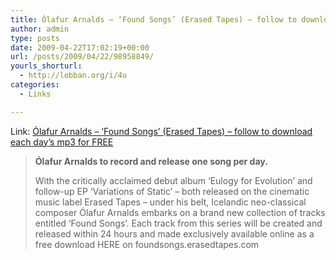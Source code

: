 ```yaml
---
title: Ólafur Arnalds – ‘Found Songs’ (Erased Tapes) – follow to download each day’s mp3 for FREE
author: admin
type: posts
date: 2009-04-22T17:02:19+00:00
url: /posts/2009/04/22/98958849/
yourls_shorturl:
  - http://lobban.org/i/4u
categories:
  - Links

---
```

Link: [Ólafur Arnalds &#8211; &#8216;Found Songs&#8217; (Erased Tapes) &#8211; follow to download each day&#8217;s mp3 for FREE][1]

> **Ólafur Arnalds to record and release one song per day.**
> 
> With the critically acclaimed debut album &#8216;Eulogy for Evolution&#8217; and follow-up EP &#8216;Variations of Static&#8217; – both released on the cinematic music label Erased Tapes – under his belt, Icelandic neo-classical composer Ólafur Arnalds embarks on a brand new collection of tracks entitled ‘Found Songs’. Each track from this series will be created and released within 24 hours and made exclusively available online as a free download HERE on foundsongs.erasedtapes.com

 [1]: http://foundsongs.erasedtapes.com/